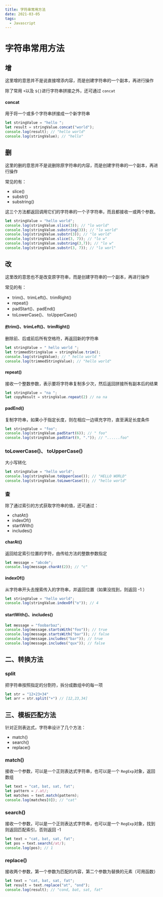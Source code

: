 ```yaml
---
title: 字符串常用方法
date: 2021-03-05
tags:
  - Javascript
---
```

# 字符串常用方法

## 增


这里增的意思并不是说直接增添内容，而是创建字符串的一个副本，再进行操作

除了常用 `+`以及 `${}`进行字符串拼接之外，还可通过 `concat`

#### concat

用于将一个或多个字符串拼接成一个新字符串

```javascript
let stringValue = "hello ";
let result = stringValue.concat("world");
console.log(result); // "hello world"
console.log(stringValue); // "hello"
```

## 删


这里的删的意思并不是说删除原字符串的内容，而是创建字符串的一个副本，再进行操作

常见的有：

* slice()
* substr()
* substring()

这三个方法都返回调用它们的字符串的一个子字符串，而且都接收一或两个参数。

```javascript
let stringValue = "hello world";
console.log(stringValue.slice(3)); // "lo world"
console.log(stringValue.substring(3)); // "lo world"
console.log(stringValue.substr(3)); // "lo world"
console.log(stringValue.slice(3, 7)); // "lo w"
console.log(stringValue.substring(3,7)); // "lo w"
console.log(stringValue.substr(3, 7)); // "lo worl"
```

## 改


这里改的意思也不是改变原字符串，而是创建字符串的一个副本，再进行操作

常见的有：

* trim()、trimLeft()、trimRight()
* repeat()
* padStart()、padEnd()
* toLowerCase()、 toUpperCase()

#### [#](https://vue3js.cn/interview/JavaScript/string_api.html#trim-%E3%80%81trimleft-%E3%80%81trimright)trim()、trimLeft()、trimRight()

删除前、后或前后所有空格符，再返回新的字符串

```javascript
let stringValue = " hello world ";
let trimmedStringValue = stringValue.trim();
console.log(stringValue); // " hello world "
console.log(trimmedStringValue); // "hello world"
```


#### repeat()

接收一个整数参数，表示要将字符串复制多少次，然后返回拼接所有副本后的结果

```javascript
let stringValue = "na ";
let copyResult = stringValue.repeat(2) // na na
```


#### padEnd()

复制字符串，如果小于指定长度，则在相应一边填充字符，直至满足长度条件


```javascript
let stringValue = "foo";
console.log(stringValue.padStart(6)); // " foo"
console.log(stringValue.padStart(9, ".")); // "......foo"
```


### toLowerCase()、 toUpperCase()

大小写转化

```javascript
let stringValue = "hello world";
console.log(stringValue.toUpperCase()); // "HELLO WORLD"
console.log(stringValue.toLowerCase()); // "hello world"
```


### 查


除了通过索引的方式获取字符串的值，还可通过：

* chatAt()
* indexOf()
* startWith()
* includes()

#### charAt()

返回给定索引位置的字符，由传给方法的整数参数指定

```javascript
let message = "abcde";
console.log(message.charAt(2)); // "c"
```


#### indexOf()

从字符串开头去搜索传入的字符串，并返回位置（如果没找到，则返回 -1 ）

```js
let stringValue = "hello world";
console.log(stringValue.indexOf("o")); // 4
```


#### startWith()、includes()


```js
let message = "foobarbaz";
console.log(message.startsWith("foo")); // true
console.log(message.startsWith("bar")); // false
console.log(message.includes("bar")); // true
console.log(message.includes("qux")); // false
```



## 二、转换方法


### split

把字符串按照指定的分割符，拆分成数组中的每一项

```js
let str = "12+23+34"
let arr = str.split("+") // [12,23,34]
```



## 三、模板匹配方法


针对正则表达式，字符串设计了几个方法：

* match()
* search()
* replace()



### match()


接收一个参数，可以是一个正则表达式字符串，也可以是一个 `RegExp`对象，返回数组

```js
let text = "cat, bat, sat, fat";
let pattern = /.at/;
let matches = text.match(pattern);
console.log(matches[0]); // "cat"
```


### search()

接收一个参数，可以是一个正则表达式字符串，也可以是一个 `RegExp`对象，找到则返回匹配索引，否则返回 -1

```js
let text = "cat, bat, sat, fat";
let pos = text.search(/at/);
console.log(pos); // 1
```

### replace()

接收两个参数，第一个参数为匹配的内容，第二个参数为替换的元素（可用函数）

```js
let text = "cat, bat, sat, fat";
let result = text.replace("at", "ond");
console.log(result); // "cond, bat, sat, fat"
```
